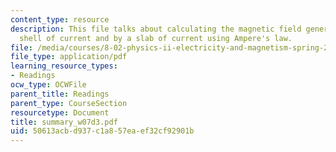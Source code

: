 ```yaml
---
content_type: resource
description: This file talks about calculating the magnetic field generated by a cylindrical
  shell of current and by a slab of current using Ampere's law.
file: /media/courses/8-02-physics-ii-electricity-and-magnetism-spring-2007/50613acbd937c1a857eaef32cf92901b_summary_w07d3.pdf
file_type: application/pdf
learning_resource_types:
- Readings
ocw_type: OCWFile
parent_title: Readings
parent_type: CourseSection
resourcetype: Document
title: summary_w07d3.pdf
uid: 50613acb-d937-c1a8-57ea-ef32cf92901b
---
```

